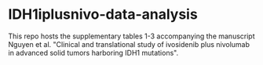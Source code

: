 # IDH1iplusnivo-data-analysis
This repo hosts the supplementary tables 1-3 accompanying the manuscript Nguyen et al. "Clinical and translational study of ivosidenib plus nivolumab in advanced solid tumors harboring IDH1 mutations". 
